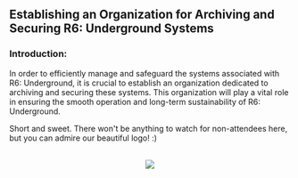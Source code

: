 ## Establishing an Organization for Archiving and Securing R6: Underground Systems

### Introduction:
In order to efficiently manage and safeguard the systems associated with R6: Underground, it is crucial to establish an organization dedicated to archiving and securing these systems. This organization will play a vital role in ensuring the smooth operation and long-term sustainability of R6: Underground.

Short and sweet. There won't be anything to watch for non-attendees here, but you can admire our beautiful logo! :)
<br><br>


<a href="https://dsc.gg/r6underground">
  <p align="center">
    <img src="https://cdn.discordapp.com/attachments/1108203245731582115/1108273737213685770/r6_underground.png" draggable="false" />
  </p>
</a>
